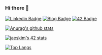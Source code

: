 ### Hi there 👋
[![Linkedin Badge](https://img.shields.io/badge/-Linkedin-eccf25?logo=linkedin&style=flat-square)](https://www.linkedin.com/in/ji-yoon-choi-252920201/)
[![Blog Badge](https://img.shields.io/badge/-Personal%20Blog-ab5b18?&style=flat-square)](https://chichoon.tistory.com/)
[![42 Badge](https://img.shields.io/badge/-42%20Profile-BB0A1E?logo=42&style=flat-square)](https://profile.intra.42.fr/users/jiychoi)

[![Anurag's github stats](https://github-readme-stats.vercel.app/api?username=chichoon&show_icons=true&theme=kacho_ga)](https://github.com/anuraghazra/github-readme-stats)

[![jaeskim's 42 stats](https://badge42.herokuapp.com/api/stats/jiychoi?privacyEmail=true)](https://github.com/JaeSeoKim/badge42)

[![Top Langs](https://github-readme-stats.vercel.app/api/top-langs/?username=chichoon&layout=compact&exclude_repo=study&langs_count=10)](https://github.com/anuraghazra/github-readme-stats)

<!--
**chichoon/chichoon** is a ✨ _special_ ✨ repository because its `README.md` (this file) appears on your GitHub profile.

Here are some ideas to get you started:

- 🔭 I’m currently working on ...
- 🌱 I’m currently learning ...
- 👯 I’m looking to collaborate on ...
- 🤔 I’m looking for help with ...
- 💬 Ask me about ...
- 📫 How to reach me: ...
- 😄 Pronouns: ...
- ⚡ Fun fact: ...
-->
